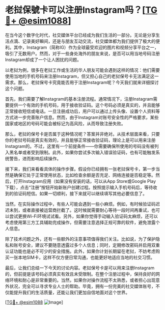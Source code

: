 # 老挝保號卡可以注册Instagram吗？[[TG💪+ @esim1088](https://t.me/s/esim1088)]

在当今这个数字化时代，社交媒体平台已经成为我们生活的一部分。无论是分享生活点滴、记录美好瞬间，还是与朋友互动交流，社交媒体都为我们提供了极大的便利。其中，Instagram（简称IG）作为全球最受欢迎的图片和视频分享平台之一，吸引了无数用户。然而，对于一些身处海外的朋友来说，是否可以用当地号码注册Instagram却成了一个让人困扰的问题。

以老挝为例，很多在老挝工作或生活的华人朋友可能会遇到这样的情况：他们需要使用当地的手机号码来注册Instagram，但又担心自己的老挝保号卡无法满足这一需求。那么，老挝保号卡究竟能否用于注册Instagram呢？今天我们就来详细探讨这个问题。

首先，我们需要了解Instagram的基本注册流程。通常情况下，注册Instagram需要提供一个有效的手机号码，用于接收验证码。这个号码必须是真实的，并且能够正常接收短信或电话。一旦注册成功后，用户可以通过上传头像、设置个人资料等方式进一步完善账户信息。然而，由于Instagram对账号安全性的严格要求，某些国家或地区的号码可能会被标记为高风险，从而导致注册失败。

那么，老挝的保号卡是否属于这种情况呢？答案并非绝对。从技术层面来看，只要你的老挝号码是真实有效的，并且能够正常接收验证码，理论上是可以用来注册Instagram的。不过，这里有一个前提条件——你需要确保所使用的号码没有被列入黑名单或者受到限制。此外，如果你尝试多次输入错误验证码，也有可能触发系统警告，进而影响后续操作。

接下来，我们来看看具体的操作步骤。假设你已经拥有一张老挝保号卡，第一步当然是确保它处于正常使用状态，比如检查余额是否充足、网络连接是否稳定等。然后，打开Instagram应用（如果没有安装的话，可以从App Store或Google Play下载），点击“注册”按钮开始新账户创建过程。按照提示输入手机号码后，等待收到的验证码短信。如果一切顺利，接下来就可以继续填写其他必要信息了。

当然，在实际操作过程中，有些人可能会遇到一些小麻烦。例如，有时候验证码迟迟未到，或者直接被运营商拦截了。这时候就需要耐心等待一段时间再重试，也可以尝试更换Wi-Fi环境试试看。另外，如果你觉得手动输入验证码太麻烦，还可以考虑使用第三方工具辅助完成操作，但需要注意选择正规可靠的软件，避免泄露个人信息。

除了技术问题之外，还有一些额外的注意事项值得我们关注。比如说，为了保护隐私和账号安全，建议不要随意透露过多个人信息；同时，定期修改密码并启用双重认证功能也是必不可少的安全措施。此外，如果你计划长期留在老挝，不妨考虑购买一张本地SIM卡，这样不仅方便日常沟通，也能更好地适应当地的社交习惯。

最后，让我们总结一下今天的讨论内容。老挝保号卡是可以用来注册Instagram的，但前提是该号码必须真实有效且未受限制。在整个注册过程中，保持良好的网络环境和耐心是非常重要的。当然，如果你对操作流程不太熟悉，或者担心出现意外状况，完全可以寻求专业人士的帮助。毕竟，拥有一份完美的社交媒体账号，不仅能提升我们的生活质量，还能让我们更加自信地面对这个世界。

[[TG💪+ @esim1088](https://t.me/s/esim1088) ![Image](https://i.postimg.cc/4NQfJmqS/Snipaste-2025-05-13-00-14-12.png)]